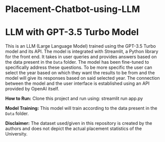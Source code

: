 # Placement-Chatbot-using-LLM
# LLM with GPT-3.5 Turbo Model

This is an LLM (Large Language Model) trained using the GPT-3.5 Turbo model and its API. The model is integrated with Streamlit, a Python library for the front end. It takes in user queries and provides answers based on the data present in the `Data` folder. The model has been fine-tuned to specifically address these questions.
To be more specific the user can select the year based on which they want the results to be from and the model will give its responses based on said selected year.
The connection between the model and the user interface is established using an API provided by OpenAI itself.

**How to Run:**
Clone this project and run using: streamlit run app.py

**Model Training:**
This model will train according to the data present in the `Data` folder.

**Disclaimer:**
The dataset used/given in this repository is created by the authors and does not depict the actual placement statistics of the University.
